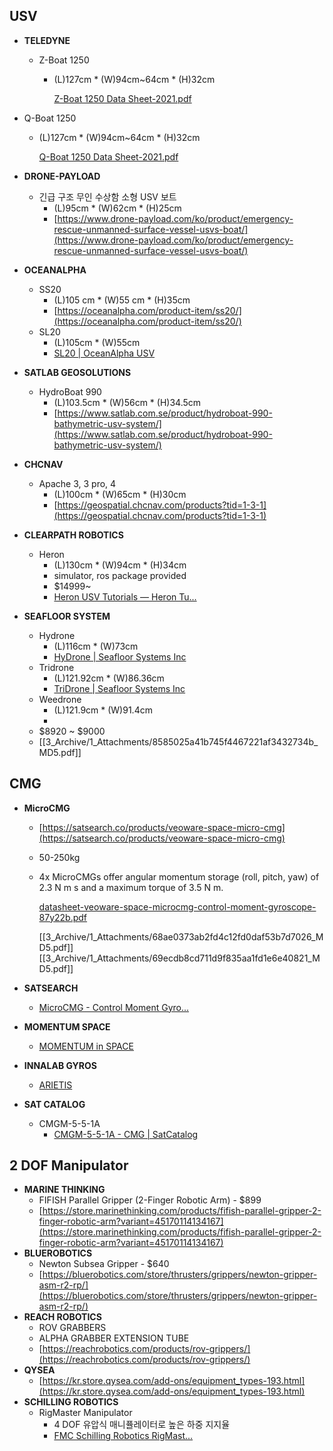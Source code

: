 ## USV

- **TELEDYNE**
    
    - Z-Boat 1250
        - (L)127cm * (W)94cm~64cm * (H)32cm
            
            [Z-Boat 1250 Data Sheet-2021.pdf](attachment:d0a7aef6-7a82-4116-9449-2efe64fac65c:Z-Boat_1250_Data_Sheet-2021.pdf)
            
- Q-Boat 1250
    
    - (L)127cm * (W)94cm~64cm * (H)32cm
        
        [Q-Boat 1250 Data Sheet-2021.pdf](attachment:bbae6268-99fb-404e-a26c-c1506cb121ee:Q-Boat_1250_Data_Sheet-2021.pdf)
        
- **DRONE-PAYLOAD**
    
    - 긴급 구조 무인 수상함 소형 USV 보트
        - (L)95cm * (W)62cm * (H)25cm
        - [https://www.drone-payload.com/ko/product/emergency-rescue-unmanned-surface-vessel-usvs-boat/](https://www.drone-payload.com/ko/product/emergency-rescue-unmanned-surface-vessel-usvs-boat/)

- **OCEANALPHA**
    
    - SS20
        - (L)105 cm * (W)55 cm * (H)35cm
        - [https://oceanalpha.com/product-item/ss20/](https://oceanalpha.com/product-item/ss20/)
    - SL20
	    - (L)105cm * (W)55cm
	    - [SL20 \| OceanAlpha USV](https://oceanalpha.com/product-item/sl20/)
- **SATLAB GEOSOLUTIONS**
    
    - HydroBoat 990
        - (L)103.5cm * (W)56cm * (H)34.5cm
        - [https://www.satlab.com.se/product/hydroboat-990-bathymetric-usv-system/](https://www.satlab.com.se/product/hydroboat-990-bathymetric-usv-system/)
- **CHCNAV**
    
    - Apache 3, 3 pro, 4
        - (L)100cm * (W)65cm * (H)30cm
        - [https://geospatial.chcnav.com/products?tid=1-3-1](https://geospatial.chcnav.com/products?tid=1-3-1)
- **CLEARPATH ROBOTICS**
	- Heron
		- (L)130cm * (W)94cm * (H)34cm
		- simulator, ros package provided
		- $14999~
		- [Heron USV Tutorials — Heron Tu...](https://www.clearpathrobotics.com/assets/guides/kinetic/heron/index.html)
- **SEAFLOOR SYSTEM**
	- Hydrone
		- (L)116cm * (W)73cm 
		- [HyDrone \| Seafloor Systems Inc](https://www.seafloorsystems.com/hydrone)
	- Tridrone
		- (L)121.92cm * (W)86.36cm
		- [TriDrone \| Seafloor Systems Inc](https://www.seafloorsystems.com/tridrone)
	- Weedrone
		- (L)121.9cm * (W)91.4cm 
		-
	- $8920 ~ $9000
	- [[3_Archive/1_Attachments/8585025a41b745f4467221af3432734b_MD5.pdf]]
		

## CMG

- **MicroCMG**
    - [https://satsearch.co/products/veoware-space-micro-cmg](https://satsearch.co/products/veoware-space-micro-cmg)
        
    - 50-250kg
        
    - 4x MicroCMGs offer angular momentum storage (roll, pitch, yaw) of 2.3 N m s and a maximum torque of 3.5 N m.
        
        [datasheet-veoware-space-microcmg-control-moment-gyroscope-87y22b.pdf](attachment:40c8cf45-8fb4-4d97-89cb-96b0f67a613e:datasheet-veoware-space-microcmg-control-moment-gyroscope-87y22b.pdf)

		[[3_Archive/1_Attachments/68ae0373ab2fd4c12fd0daf53b7d7026_MD5.pdf]]
		[[3_Archive/1_Attachments/69ecdb8cd711d9f835aa1fd1e6e40821_MD5.pdf]]

- **SATSEARCH**
	- [MicroCMG - Control Moment Gyro...](https://satsearch.co/products/veoware-space-micro-cmg)
- **MOMENTUM SPACE**
	- [MOMENTUM in SPACE](https://mmtspace.cafe24.com/)
- **INNALAB GYROS**
	- [ARIETIS](https://www.innalabs.com/arietis)
- **SAT CATALOG**
	- CMGM-5-5-1A
		- [CMGM-5-5-1A - CMG \| SatCatalog](https://www.satcatalog.com/component/cmgm-5-5-1a/)

## 2 DOF Manipulator

- **MARINE THINKING**
    - FIFISH Parallel Gripper (2-Finger Robotic Arm) - $899
    - [https://store.marinethinking.com/products/fifish-parallel-gripper-2-finger-robotic-arm?variant=45170114134167](https://store.marinethinking.com/products/fifish-parallel-gripper-2-finger-robotic-arm?variant=45170114134167)
- **BLUEROBOTICS**
    - Newton Subsea Gripper - $640
    - [https://bluerobotics.com/store/thrusters/grippers/newton-gripper-asm-r2-rp/](https://bluerobotics.com/store/thrusters/grippers/newton-gripper-asm-r2-rp/)
- **REACH ROBOTICS**
    - ROV GRABBERS
    - ALPHA GRABBER EXTENSION TUBE
    - [https://reachrobotics.com/products/rov-grippers/](https://reachrobotics.com/products/rov-grippers/)
- **QYSEA**
    - [https://kr.store.qysea.com/add-ons/equipment_types-193.html](https://kr.store.qysea.com/add-ons/equipment_types-193.html)
- **SCHILLING ROBOTICS**
	- RigMaster Manipulator
		- 4 DOF 유압식 매니퓰레이터로 높은 하중 지지율
		- [FMC Schilling Robotics RigMast...](https://www.ashtead-technology.com/product/fmc-schilling-robotics-rigmaster/)